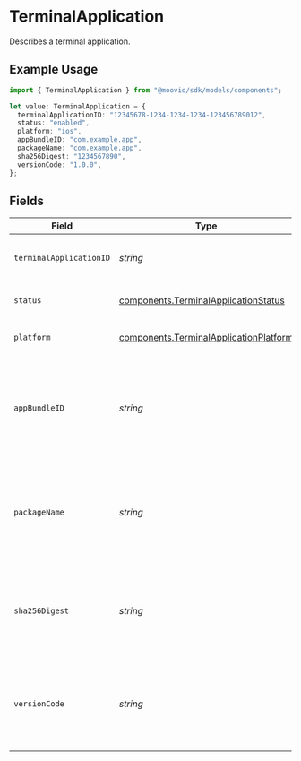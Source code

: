 # TerminalApplication

Describes a terminal application.

## Example Usage

```typescript
import { TerminalApplication } from "@moovio/sdk/models/components";

let value: TerminalApplication = {
  terminalApplicationID: "12345678-1234-1234-1234-123456789012",
  status: "enabled",
  platform: "ios",
  appBundleID: "com.example.app",
  packageName: "com.example.app",
  sha256Digest: "1234567890",
  versionCode: "1.0.0",
};
```

## Fields

| Field                                                                                            | Type                                                                                             | Required                                                                                         | Description                                                                                      | Example                                                                                          |
| ------------------------------------------------------------------------------------------------ | ------------------------------------------------------------------------------------------------ | ------------------------------------------------------------------------------------------------ | ------------------------------------------------------------------------------------------------ | ------------------------------------------------------------------------------------------------ |
| `terminalApplicationID`                                                                          | *string*                                                                                         | :heavy_check_mark:                                                                               | ID of the terminal application.                                                                  | 12345678-1234-1234-1234-123456789012                                                             |
| `status`                                                                                         | [components.TerminalApplicationStatus](../../models/components/terminalapplicationstatus.md)     | :heavy_check_mark:                                                                               | Status of the terminal application.                                                              | enabled                                                                                          |
| `platform`                                                                                       | [components.TerminalApplicationPlatform](../../models/components/terminalapplicationplatform.md) | :heavy_check_mark:                                                                               | Platform of the terminal application.                                                            | ios                                                                                              |
| `appBundleID`                                                                                    | *string*                                                                                         | :heavy_minus_sign:                                                                               | The app bundle identifier of the terminal application. Will be returned if platform is `ios`.    |                                                                                                  |
| `packageName`                                                                                    | *string*                                                                                         | :heavy_minus_sign:                                                                               | The app package name of the terminal application. Will be returned if platform is `android`.     |                                                                                                  |
| `sha256Digest`                                                                                   | *string*                                                                                         | :heavy_minus_sign:                                                                               | The app version of the terminal application Will be returned if platform is `android`.           |                                                                                                  |
| `versionCode`                                                                                    | *string*                                                                                         | :heavy_minus_sign:                                                                               | The app version of the terminal application Will be returned if platform is `android`.           |                                                                                                  |
